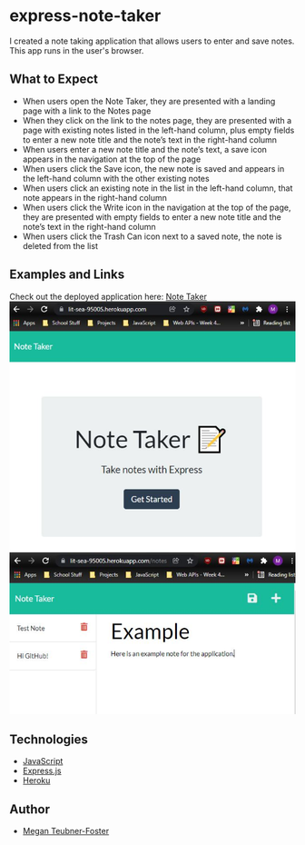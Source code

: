 # express-note-taker
I created a note taking application that allows users to enter and save notes.
This app runs in the user's browser.

## What to Expect
* When users open the Note Taker, they are presented with a landing page with a link to the Notes page
* When they click on the link to the notes page, they are presented with a page with existing notes listed in the left-hand column, plus empty fields to enter a new note title and the note’s text in the right-hand column
* When users enter a new note title and the note’s text, a save icon appears in the navigation at the top of the page
* When users click the Save icon, the new note is saved and appears in the left-hand column with the other existing notes
* When users click an existing note in the list in the left-hand column, that note appears in the right-hand column
* When users click the Write icon in the navigation at the top of the page, they are presented with empty fields to enter a new note title and the note’s text in the right-hand column
* When users click the Trash Can icon next to a saved note, the note is deleted from the list

## Examples and Links
Check out the deployed application here: [Note Taker](https://lit-sea-95005.herokuapp.com/)
![image](https://github.com/mteubnerfoster/express-note-taker/blob/main/public/assets/note-taker-photo.jpg)
![image](https://github.com/mteubnerfoster/express-note-taker/blob/main/public/assets/example-photo.jpg)

## Technologies
* [JavaScript](https://www.javascript.com/)
* [Express.js](https://www.npmjs.com/package/express)
* [Heroku](https://dashboard.heroku.com)

## Author
* [Megan Teubner-Foster](https://mteubnerfoster.github.io/mtf-portfolio/)

